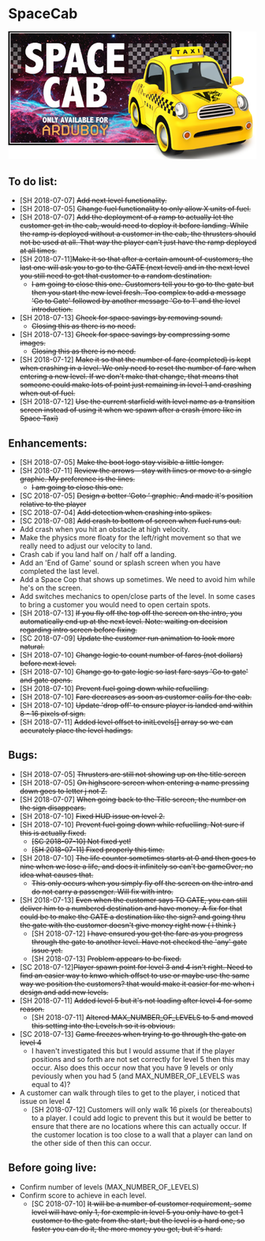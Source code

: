 # SpaceCab
![Screenshot](/Assets/SpaceCabBanner.png)

## To do list:

- [SH 2018-07-07] ~~Add next level functionality.~~
- [SH 2018-07-05] ~~Change fuel functionality to only allow X units of fuel.~~
- [SH 2018-07-07] ~~Add the deployment of a ramp to actually let the customer get in the cab, would need to deploy it before landing. While the ramp is deployed without a customer in the cab, the thrusters should not be used at all. That way the player can't just have the ramp deployed at all times.~~
- [SH 2018-07-11]~~Make it so that after a certain amount of customers, the last one will ask you to go to the GATE (next level) and in the next level you still need to get that customer to a random destination.~~ 
  - ~~I am going to close this one.  Customers tell you to go to the gate but then you start the new level fresh.  Too complex to add a message 'Go to Gate' followed by another message 'Go to 1' and the level introduction.~~
- [SH 2018-07-13] ~~Check for space savings by removing sound.~~
  - ~~Closing this as there is no need.~~
- [SH 2018-07-13] ~~Check for space savings by compressing some images.~~
  - ~~Closing this as there is no need.~~
- [SH 2018-07-12] ~~Make it so that the number of fare (completed) is kept when crashing in a level. We only need to reset the number of fare when entering a new level. If we don't make that change, that means that someone could make lots of point just remaining in level 1 and crashing when out of fuel.~~
- [SH 2018-07-12] ~~Use the current starfield with level name as a transition screen instead of using it when we spawn after a crash (more like in Space Taxi)~~



## Enhancements:

- [SH 2018-07-05] ~~Make the boot logo stay visible a little longer.~~
- [SH 2018-07-11] ~~Review the arrows – stay with lines or move to a single graphic.  My preference is the lines.~~ 
  - ~~I am going to close this one.~~
- [SC 2018-07-05] ~~Design a better ‘Goto ‘ graphic. And made it's position relative to the player~~
- [SC 2018-07-04] ~~Add detection when crashing into spikes.~~
- [SC 2018-07-08] ~~Add crash to bottom of screen when fuel runs out.~~
- Add crash when you hit an obstacle at high velocity.
- Make the physics more floaty for the left/right movement so that we really need to adjust our velocity to land.
- Crash cab if you land half on / half off a landing.
- Add an 'End of Game' sound or splash screen when you have completed the last level.
- Add a Space Cop that shows up sometimes. We need to avoid him while he's on the screen.
- Add switches mechanics to open/close parts of the level. In some cases to bring a customer you would need to open certain spots.
- [SH 2018-07-13] ~~If you fly off the top off the screen on the intro, you automatically end up at the next level. Note: waiting on decision regarding intro screen before fixing.~~
- [SC 2018-07-09] ~~Update the customer run animation to look more natural.~~
- [SH 2018-07-10] ~~Change logic to count number of fares (not dollars) before next level.~~
- [SH 2018-07-10] ~~Change go to gate logic so last fare says 'Go to gate' and gate opens.~~
- [SH 2018-07-10] ~~Prevent fuel going down while refuelling.~~
- [SH 2018-07-10] ~~Fare decreases as soon as customer calls for the cab.~~
- [SH 2018-07-10] ~~Update 'drop off' to ensure player is landed and within 8 - 16 pixels of sign.~~
- [SH 2018-07-11] ~~Added level offset to initLevels[] array so we can accurately place the level hadings.~~


## Bugs:

- [SH 2018-07-05] ~~Thrusters are still not showing up on the title screen~~
- [SH 2018-07-05] ~~On highscore screen when entering a name pressing down goes to letter j not Z.~~
- [SH 2018-07-07] ~~When going back to the Title screen, the number on the sign disappears.~~
- [SH 2018-07-10] ~~Fixed HUD issue on level 2.~~
- [SH 2018-07-10] ~~Prevent fuel going down while refuelling.  Not sure if this is actually fixed.~~ 
  - ~~[SC 2018-07-10] Not fixed yet!~~
  - ~~[SH 2018-07-11] Fixed properly this time.~~
- [SH 2018-07-10] ~~The life counter sometimes starts at 0 and then goes to nine when we lose a life, and does it infinitely so can't be gameOver, no idea what causes that.~~
  - ~~This only occurs when you simply fly off the screen on the intro and do not carry a passenger.  Will fix with intro.~~
- [SH 2018-07-13] ~~Even when the customer says TO GATE, you can still deliver him to a numbered destination and have money. A fix for that could be to make the GATE a destination like the sign? and going thru the gate with the customer doesn't give money right now ( i think )~~
  - [SH 2018-07-12] ~~I have ensured you get the fare as you progress through the gate to another level.  Have not checked the 'any' gate issue yet.~~
  - [SH 2018-07-13] ~~Problem appears to be fixed.~~
- [SC 2018-07-12]~~Player spawn point for level 3 and 4 isn't right. Need to find an easier way to knwo which offset to use or maybe use the same way we position the customers? that would make it easier for me when i design and add new levels.~~
- [SH 2018-07-11] ~~Added level 5 but it's not loading after level 4 for some reason.~~  
  - [SH 2018-07-11] ~~Altered MAX_NUMBER_OF_LEVELS to 5 and moved this setting into the Levels.h so it is obvious.~~
- [SC 2018-07-13] ~~Game freezes when trying to go through the gate on level 4~~
  - I haven't investigated this but I would assume that if the player positions and so forth are not set correctly for level 5 then this may occur.  Also does this occur now that you have 9 levels or only peviously when you had 5 (and MAX_NUMBER_OF_LEVELS was equal to 4)?
- A customer can walk through tiles to get to the player, i noticed that issue on level 4
  - [SH 2018-07-12] Customers will only walk 16 pixels (or thereabouts) to a player.  I could add logic to prevent this but it would be better to ensure that there are no locations where this can actually occur.  If the customer location is too close to a wall that a player can land on the other side of then this can occur.
 


## Before going live:

- Confirm number of levels (MAX_NUMBER_OF_LEVELS)
- Confirm score to achieve in each level. 
  - [SC 2018-07-10] ~~It will be a number of customer requirement, some level will have only 1, for exemple in level 5 you only have to get 1 customer to the gate from the start, but the level is a hard one, so faster you can do it, the more money you get, but it's hard.~~
